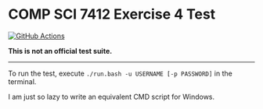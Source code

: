 # COMP SCI 7412 Exercise 4 Test

[![GitHub Actions](https://github.com/laitingsheng/comp-sci-7412-exercise-4-test/workflows/master/badge.svg)](https://github.com/laitingsheng/comp-sci-7412-exercise-4-test/actions)

__This is not an official test suite.__

---

To run the test, execute `./run.bash -u USERNAME [-p PASSWORD]` in the terminal.

I am just so lazy to write an equivalent CMD script for Windows.
